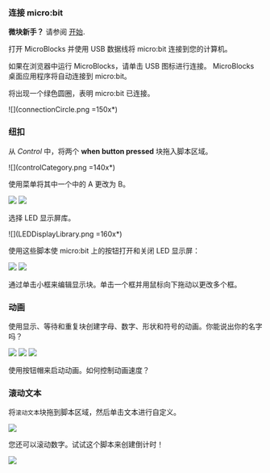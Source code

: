 ### 连接 micro:bit

**微块新手？** 请参阅 [开始](https://microblocks.fun/get-started).

打开 MicroBlocks 并使用 USB 数据线将 micro:bit 连接到您的计算机。

如果在浏览器中运行 MicroBlocks，请单击 USB 图标进行连接。
MicroBlocks 桌面应用程序将自动连接到 micro:bit。

将出现一个绿色圆圈，表明 micro:bit 已连接。

![](connectionCircle.png =150x*)

### 纽扣

从 *Control* 中，将两个 **when button pressed** 块拖入脚本区域。

![](controlCategory.png =140x*)

使用菜单将其中一个中的 A 更改为 B。

![](buttonAHat.png) ![](buttonBHat.png)

选择 LED 显示屏库。

![](LEDDisplayLibrary.png =160x*)

使用这些脚本使 micro:bit 上的按钮打开和关闭 LED 显示屏：

![](buttonAFace.png) ![](buttonBClear.png)

通过单击小框来编辑显示块。单击一个框并用鼠标向下拖动以更改多个框。

### 动画

使用显示、等待和重复块创建字母、数字、形状和符号的动画。你能说出你的名字吗？

![](animation-hey.png) ![](animation-face.png) ![](animation-shapes.png)

使用按钮帽来启动动画。如何控制动画速度？

### 滚动文本

将`滚动文本`块拖到脚本区域，然后单击文本进行自定义。

![](scrollText.png)

您还可以滚动数字。试试这个脚本来创建倒计时！

![](scroll321Go.png)

